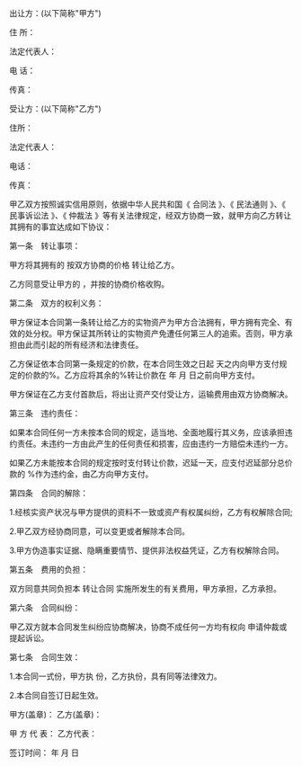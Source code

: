 
 


出让方：(以下简称"甲方")


住 所：


法定代表人：


电 话：


传真：


受让方：(以下简称"乙方")


住所：


法定代表人：


电话：


传真：


甲乙双方按照诚实信用原则，依据中华人民共和国《
合同法
》、《
民法通则
》、《
民事诉讼法
》、《
仲裁法
》等有关法律规定，经双方协商一致，就甲方向乙方转让其拥有的事宜达成如下协议：


第一条　转让事项：


甲方将其拥有的         按双方协商的价格          转让给乙方。


乙方同意受让甲方的 ，并按的协商价格收购。


第二条　双方的权利义务：


甲方保证本合同第一条转让给乙方的实物资产为甲方合法拥有，甲方拥有完全、有效的处分权。甲方保证其所转让的实物资产免遭任何第三人的追索。否则，甲方承担由此而引起的所有经济和法律责任。


乙方保证依本合同第一条规定的价款，在本合同生效之日起 天之内向甲方支付规定的价款的%。乙方应将其余的%转让价款在 年 月 日之前向甲方支付。


甲方保证在乙方支付首款后，将出让资产交付受让方，运输费用由双方协商解决。


第三条　违约责任：


如果本合同任何一方未按本合同的规定，适当地、全面地履行其义务，应该承担违约责任。未违约一方由此产生的任何责任和损害，应由违约一方赔偿未违约一方。


如果乙方未能按本合同的规定按时支付转让价款，迟延一天，应支付迟延部分总价款的 %作为违约金，由乙方向甲方支付。


第四条　合同的解除：


1.经核实资产状况与甲方提供的资料不一致或资产有权属纠纷，乙方有权解除合同;


2.甲乙双方经协商同意，可以变更或者解除本合同。


3.甲方伪造事实证据、隐瞒重要情节、提供非法权益凭证，乙方有权解除合同。


第五条　费用的负担：


双方同意共同负担本
转让合同
实施所发生的有关费用，甲方承担，乙方承担。


第六条　合同纠纷：


甲乙双方就本合同发生纠纷应协商解决，协商不成任何一方均有权向 申请仲裁或提起诉讼。


第七条　合同生效：


1.本合同一式份，甲方执 份，乙方执份，具有同等法律效力。


2.本合同自签订日起生效。


甲方(盖章)：                                         乙方(盖章)：


甲 方 代 表：                                        乙方代表：


签订时间：       年     月    日




 


 

 
 
 
 
 
  


  
 

  


  


  
 
 
 
 

